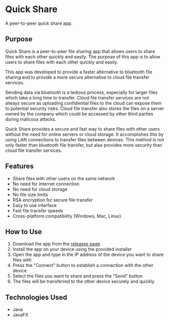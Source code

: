 # Quick Share

A peer-to-peer quick share app.

## Purpose

Quick Share is a peer-to-peer file sharing app that allows users to share files with each other quickly and easily.
The purpose of this app is to allow users to share files with each other quickly and easily.

This app was developed to provide a faster alternative to bluetooth file sharing and to provide a more secure alternative to cloud file transfer services.

Sending data via bluetooth is a tedious process, especially for larger files which take a long time to transfer. 
Cloud file transfer services are not always secure as uploading confidential files to the cloud can expose them to potential security risks.
Cloud file transfer also stores the files on a server owned by the company which could be accessed by other third parties during malicous attacks.

Quick Share provides a secure and fast way to share files with other users without the need for online servers or cloud storage.
It accomplishes this by using LAN connections to transfer files between devices. This method is not only faster than bluetooth file transfer, 
but also provides more security than cloud file transfer services.

## Features
- Share files with other users on the same network
- No need for internet connection
- No need for cloud storage
- No file size limits
- RSA encryption for secure file transfer
- Easy to use interface
- Fast file transfer speeds
- Cross-platform compatibility (Windows, Mac, Linux)

## How to Use
1. Download the app from the [releases page]()
2. Install the app on your device using the provided installer
3. Open the app and type in the IP address of the device you want to share files with
4. Press the "Connect" button to establish a connection with the other device
5. Select the files you want to share and press the "Send" button
6. The files will be transferred to the other device securely and quickly

## Technologies Used
- Java
- JavaFX 